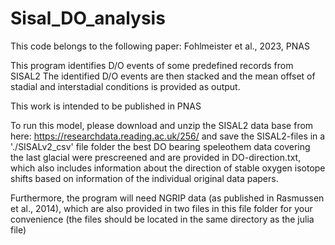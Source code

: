 # Sisal_DO_analysis
This code belongs to the following paper: Fohlmeister et al., 2023, PNAS


This program identifies D/O events of some predefined records from SISAL2
The identified D/O events are then stacked and the mean offset of stadial and
interstadial conditions is provided as output.

This work is intended to be published in PNAS

To run this model, please download and unzip the SISAL2 data base from here:
https://researchdata.reading.ac.uk/256/
and save the SISAL2-files in a './SISALv2_csv' file folder 
the best DO bearing speleothem data covering the last glacial were prescreened and 
are provided in DO-direction.txt, which also includes information about the 
direction of stable oxygen isotope shifts based on information of the individual
original data papers.

Furthermore, the program will need NGRIP data (as published in Rasmussen et 
al., 2014), which are also provided in two files in this file folder for 
your convenience (the files should be located in the same directory as the 
julia file)

